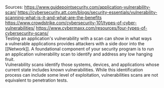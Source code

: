 Sources:
https://www.guidepointsecurity.com/application-vulnerability-scan/
https://cybersecurity.att.com/blogs/security-essentials/vulnerability-scanning-what-is-it-and-what-are-the-benefits
https://www.crowdstrike.com/cybersecurity-101/types-of-cyber-vulnerabilities/
https://www.cybermaxx.com/resources/four-types-of-cybersecurity-scans/
\
Testing an application's vulnerability with a scan can show in what ways a vulnerable applications provides attackers with a side door into the [[Network]]. A foundational component of your security program is to run an application vulnerability scan to identify and address any low hanging fruit.
\
Vulnerability scans identify those systems, devices, and applications whose current state includes known vulnerabilities. While this identification process can include some level of exploitation, vulnerabilities scans are not equivalent to penetration tests.
